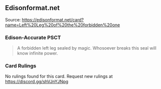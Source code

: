 
## Edisonformat.net

Source: https://edisonformat.net/card?name=Left%20Leg%20of%20the%20forbidden%20one

### Edison-Accurate PSCT

> A forbidden left leg sealed by magic. Whosoever breaks this seal will know infinite power.

### Card Rulings

No rulings found for this card. Request new rulings at https://discord.gg/shVJnYJNpg
            